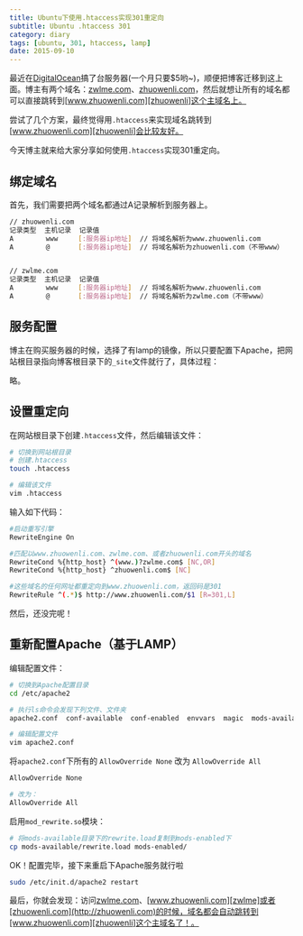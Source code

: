 ```yaml
---
title: Ubuntu下使用.htaccess实现301重定向
subtitle: Ubuntu .htaccess 301
category: diary
tags: [ubuntu, 301, htaccess, lamp]
date: 2015-09-10
---
```


最近在[DigitalOcean][DigitalOcean]搞了台服务器(一个月只要$5哟~)，顺便把博客迁移到这上面。博主有两个域名：[zwlme.com][zwlme]、[zhuowenli.com][zhuowenli]，然后就想让所有的域名都可以直接跳转到[www.zhuowenli.com][zhuowenli]这个主域名上。

尝试了几个方案，最终觉得用`.htaccess`来实现域名跳转到[www.zhuowenli.com][zhuowenli]会比较友好。

今天博主就来给大家分享如何使用`.htaccess`实现301重定向。

## 绑定域名

首先，我们需要把两个域名都通过A记录解析到服务器上。

```bash
// zhuowenli.com
记录类型  主机记录  记录值
A        www     [:服务器ip地址]  // 将域名解析为www.zhuowenli.com
A        @       [:服务器ip地址]  // 将域名解析为zhuowenli.com（不带www）


// zwlme.com
记录类型  主机记录  记录值
A        www     [:服务器ip地址]  // 将域名解析为www.zhuowenli.com
A        @       [:服务器ip地址]  // 将域名解析为zwlme.com（不带www）
```

## 服务配置

博主在购买服务器的时候，选择了有lamp的镜像，所以只要配置下Apache，把网站根目录指向博客根目录下的`_site`文件就行了，具体过程：

略。

## 设置重定向

在网站根目录下创建`.htaccess`文件，然后编辑该文件：

```bash
# 切换到网站根目录
# 创建.htaccess
touch .htaccess

# 编辑该文件
vim .htaccess
```

输入如下代码：

```bash
#启动重写引擎
RewriteEngine On

#匹配以www.zhuowenli.com、zwlme.com、或者zhuowenli.com开头的域名
RewriteCond %{http_host} ^(www.)?zwlme.com$ [NC,OR]
RewriteCond %{http_host} ^zhuowenli.com$ [NC]

#这些域名的任何网址都重定向到www.zhuowenli.com，返回码是301
RewriteRule ^(.*)$ http://www.zhuowenli.com/$1 [R=301,L]
```

然后，还没完呢！

## 重新配置Apache（基于LAMP）

编辑配置文件：

```bash
# 切换到Apache配置目录
cd /etc/apache2

# 执行ls命令会发现下列文件、文件夹
apache2.conf  conf-available  conf-enabled  envvars  magic  mods-available  mods-enabled  ports.conf  sites-available  sites-enabled

# 编辑配置文件
vim apache2.conf
```

将`apache2.conf`下所有的 `AllowOverride None` 改为 `AllowOverride All`

```bash
AllowOverride None

# 改为：
AllowOverride All
```

启用`mod_rewrite.so`模块：

```bash
# 将mods-available目录下的rewrite.load复制到mods-enabled下
cp mods-available/rewrite.load mods-enabled/
```

OK！配置完毕，接下来重启下Apache服务就行啦

```bash
sudo /etc/init.d/apache2 restart
```

最后，你就会发现：访问[zwlme.com](http://zwlme.com)、[www.zhuowenli.com][zwlme]或者[zhuowenli.com](http://zhuowenli.com)的时候，域名都会自动跳转到[www.zhuowenli.com][zhuowenli]这个主域名了！。

[zwlme]:http://www.zhuowenli.com "http://www.zhuowenli.com"
[zhuowenli]:http://www.zhuowenli.com "http://www.zhuowenli.com"
[DigitalOcean]:https://www.digitalocean.com/?refcode=6ecb75692729 "DigitalOcean"
